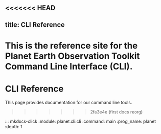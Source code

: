 <<<<<<< HEAD
---
title: CLI Reference
---

This is the reference site for the Planet Earth Observation Toolkit Command Line Interface (CLI).
=======
# CLI Reference

This page provides documentation for our command line tools.
>>>>>>> 2fa3e4e (first docs reorg)

::: mkdocs-click
    :module: planet.cli.cli
    :command: main 
    :prog_name: planet
    :depth: 1
